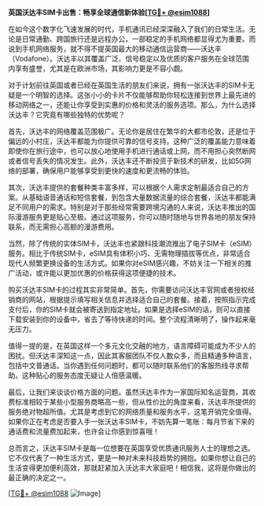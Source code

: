 **英国沃达丰SIM卡出售：畅享全球通信新体验[[TG💪+ @esim1088](https://t.me/s/esim1088)]**

在如今这个数字化飞速发展的时代，手机通讯已经深深融入了我们的日常生活。无论是日常通勤、跨国旅行还是远程办公，一部稳定的手机网络都显得尤为重要。而说到手机网络服务，就不得不提英国最大的移动通信运营商——沃达丰（Vodafone）。沃达丰以其覆盖广泛、信号稳定以及优质的客户服务在全球范围内享有盛誉，尤其是在欧洲市场，其影响力更是不容小觑。

对于计划前往英国或者已经在英国生活的朋友们来说，拥有一张沃达丰的SIM卡无疑是一个明智的选择。这张小小的卡片不仅能够帮助你轻松连接到世界上最先进的移动网络之一，还能让你享受到实惠的价格和灵活的服务选项。那么，为什么选择沃达丰？它究竟有哪些独特的优势呢？

首先，沃达丰的网络覆盖范围极广。无论你是居住在繁华的大都市伦敦，还是位于偏远的小村庄，沃达丰都能为你提供可靠的信号支持。这种广泛的覆盖能力意味着即使你在旅行途中，也可以放心地使用手机进行通话或上网，而不用担心突然断网或者信号丢失的情况发生。此外，沃达丰还不断投资于新技术的研发，比如5G网络的部署，确保用户能够享受到更快的速度和更流畅的体验。

其次，沃达丰提供的套餐种类丰富多样，可以根据个人需求定制最适合自己的方案。从基础语音通话和短信套餐，到包含大量数据流量的综合套餐，沃达丰都能满足不同用户的需求。特别是对于那些经常需要跨境沟通的人来说，沃达丰推出的国际漫游服务更是贴心至极。通过这项服务，你可以随时随地与世界各地的朋友保持联系，而无需担心高额的漫游费用。

当然，除了传统的实体SIM卡，沃达丰也紧跟科技潮流推出了电子SIM卡（eSIM）服务。相比于传统SIM卡，eSIM具有体积小巧、无需物理插拔等优点，非常适合现代人频繁更换设备的生活方式。如果你对eSIM感兴趣，不妨关注一下相关的推广活动，或许能以更加优惠的价格获得这项便捷的技术。

购买沃达丰SIM卡的过程其实非常简单。首先，你需要访问沃达丰官网或者授权经销商的网站，根据提示填写相关信息并选择适合自己的套餐。接着，按照指示完成支付后，你的SIM卡就会被寄送到指定地址。如果是选择eSIM的话，则可以直接下载安装到你的设备中，省去了等待快递的时间。整个流程清晰明了，操作起来毫无压力。

值得一提的是，在英国这样一个多元文化交融的地方，语言障碍可能成为不少人的困扰。但沃达丰深知这一点，因此其客服团队不仅人数众多，而且精通多种语言，包括中文普通话。当你遇到任何问题时，都可以随时联系他们的客服热线寻求帮助。这种贴心的服务态度无疑让人倍感温暖。

最后，让我们来谈谈价格方面的问题。虽然沃达丰作为一家国际知名运营商，其收费标准相较于某些小型服务商略高一些，但从性价比的角度来看，沃达丰所提供的服务绝对物超所值。尤其是考虑到它的网络质量和服务水平，这笔开销完全值得。如果你正在考虑是否要入手一张沃达丰SIM卡，不妨先算一笔账：每月节省下来的通话费和流量费加起来，也许会让你感到惊喜哦！

总而言之，沃达丰SIM卡是每一位想要在英国享受优质通讯服务人士的理想之选。它不仅代表了一种生活方式，更是一种对未来科技趋势的拥抱。如果你想让自己的生活变得更加便利高效，那就赶紧加入沃达丰大家庭吧！相信我，这将是你做出的最正确的决定之一。

[[TG💪+ @esim1088](https://t.me/s/esim1088) ![Image](https://i.postimg.cc/4NQfJmqS/Snipaste-2025-05-13-00-14-12.png)]